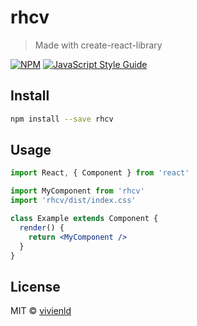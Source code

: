 # rhcv

> Made with create-react-library

[![NPM](https://img.shields.io/npm/v/rhcv.svg)](https://www.npmjs.com/package/rhcv) [![JavaScript Style Guide](https://img.shields.io/badge/code_style-standard-brightgreen.svg)](https://standardjs.com)

## Install

```bash
npm install --save rhcv
```

## Usage

```jsx
import React, { Component } from 'react'

import MyComponent from 'rhcv'
import 'rhcv/dist/index.css'

class Example extends Component {
  render() {
    return <MyComponent />
  }
}
```

## License

MIT © [vivienld](https://github.com/vivienld)
